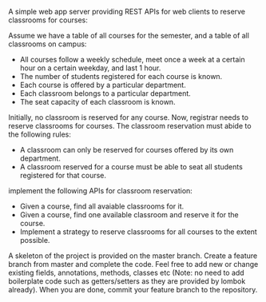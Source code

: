 A simple web app server providing REST APIs for web clients to reserve classrooms for courses:

Assume we have a table of all courses for the semester, and a table of all classrooms on campus:
* All courses follow a weekly schedule, meet once a week at a certain hour on a certain weekday, and last 1 hour.
* The number of students registered for each course is known.
* Each course is offered by a particular department.
* Each classroom belongs to a particular department.
* The seat capacity of each classroom is known.

Initially, no classroom is reserved for any course. Now, registrar needs to reserve classrooms for courses. The classroom reservation must abide to the following rules:
* A classroom can only be reserved for courses offered by its own department.
* A classroom reserved for a course must be able to seat all students registered for that course.

implement the following APIs for classroom reservation:
* Given a course, find all avaiable classrooms for it.
* Given a course, find one available classroom and reserve it for the course.
* Implement a strategy to reserve classrooms for all courses to the extent possible.

A skeleton of the project is provided on the master branch. Create a feature branch from master and complete the code. Feel free to add new or change existing fields, annotations, methods, classes etc (Note: no need to add boilerplate code such as getters/setters as they are provided by lombok already). When you are done, commit your feature branch to the repository.
